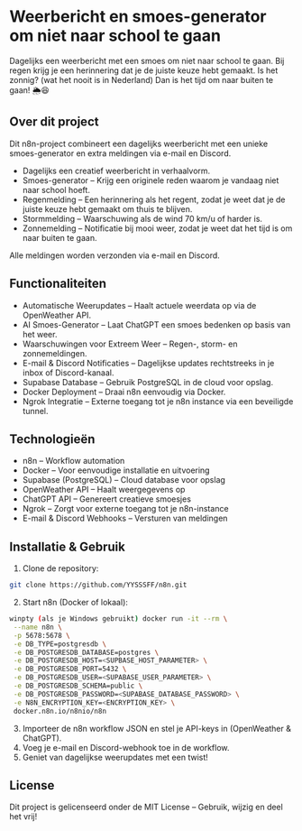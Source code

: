 # Weerbericht en smoes-generator om niet naar school te gaan
Dagelijks een weerbericht met een smoes om niet naar school te gaan. Bij regen krijg je een herinnering dat je de juiste keuze hebt gemaakt. Is het zonnig? (wat het nooit is in Nederland) Dan is het tijd om naar buiten te gaan! 🌦️😆

##  Over dit project
Dit n8n-project combineert een dagelijks weerbericht met een unieke smoes-generator en extra meldingen via e-mail en Discord.

- Dagelijks een creatief weerbericht in verhaalvorm.
- Smoes-generator – Krijg een originele reden waarom je vandaag niet naar school hoeft. 
- Regenmelding – Een herinnering als het regent, zodat je weet dat je de juiste keuze hebt gemaakt om thuis te blijven. 
- Stormmelding – Waarschuwing als de wind 70 km/u of harder is. 
- Zonnemelding – Notificatie bij mooi weer, zodat je weet dat het tijd is om naar buiten te gaan. 

Alle meldingen worden verzonden via e-mail en Discord. 

## Functionaliteiten
- Automatische Weerupdates – Haalt actuele weerdata op via de OpenWeather API.
- AI Smoes-Generator – Laat ChatGPT een smoes bedenken op basis van het weer.
- Waarschuwingen voor Extreem Weer – Regen-, storm- en zonnemeldingen.
- E-mail & Discord Notificaties – Dagelijkse updates rechtstreeks in je inbox of Discord-kanaal.
- Supabase Database – Gebruik PostgreSQL in de cloud voor opslag.
- Docker Deployment – Draai n8n eenvoudig via Docker.
- Ngrok Integratie – Externe toegang tot je n8n instance via een beveiligde tunnel.

## Technologieën
- n8n – Workflow automation
- Docker – Voor eenvoudige installatie en uitvoering
- Supabase (PostgreSQL) – Cloud database voor opslag
- OpenWeather API – Haalt weergegevens op
- ChatGPT API – Genereert creatieve smoesjes
- Ngrok – Zorgt voor externe toegang tot je n8n-instance
- E-mail & Discord Webhooks – Versturen van meldingen


## Installatie & Gebruik
1. Clone de repository:
````bash
git clone https://github.com/YYSSSFF/n8n.git
````
2. Start n8n (Docker of lokaal):
``` bash
winpty (als je Windows gebruikt) docker run -it --rm \
 --name n8n \
 -p 5678:5678 \
 -e DB_TYPE=postgresdb \
 -e DB_POSTGRESDB_DATABASE=postgres \
 -e DB_POSTGRESDB_HOST=<SUPBASE_HOST_PARAMETER> \
 -e DB_POSTGRESDB_PORT=5432 \
 -e DB_POSTGRESDB_USER=<SUPABASE_USER_PARAMETER> \
 -e DB_POSTGRESDB_SCHEMA=public \
 -e DB_POSTGRESDB_PASSWORD=<SUPABASE_DATABASE_PASSWORD> \
 -e N8N_ENCRYPTION_KEY=<ENCRYPTION_KEY> \
 docker.n8n.io/n8nio/n8n
```
3. Importeer de n8n workflow JSON en stel je API-keys in (OpenWeather & ChatGPT).
4. Voeg je e-mail en Discord-webhook toe in de workflow.
5. Geniet van dagelijkse weerupdates met een twist!

## License
Dit project is gelicenseerd onder de MIT License – Gebruik, wijzig en deel het vrij!
